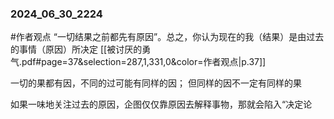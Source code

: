 ### 2024_06_30_2224
#作者观点 “⼀切结果之前都先有原因”。总之，你认为现在的我（结果）是由过去的事情（原因）所决定
[[被讨厌的勇气.pdf#page=37&selection=287,1,331,0&color=作者观点|p.37]]

一切的果都有因，不同的过可能有同样的因；
但同样的因不一定有同样的果

如果⼀味地关注过去的原因，企图仅仅靠原因去解释事物，那就会陷⼊“决定论